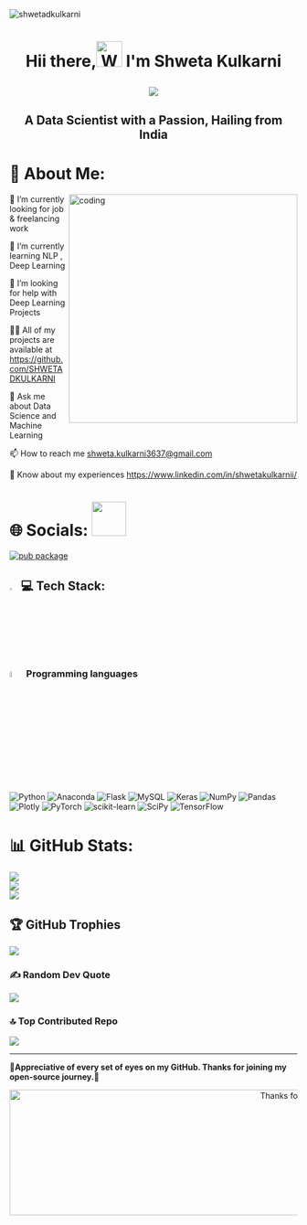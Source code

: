 



<p align="left"> <img src="https://komarev.com/ghpvc/?username=shwetadkulkarni&label=Profile%20views&color=800000&style=flat" alt="shwetadkulkarni" /> </p>

<h1 align="center"> Hii there,<img src="https://em-content.zobj.net/source/animated-noto-color-emoji/356/waving-hand_1f44b.gif" 
         alt="Waving hand animated gif"
         height="45"
         width="45"/>  I'm Shweta Kulkarni


   <p> <img src="https://readme-typing-svg.herokuapp.com?font=Tourney&center=true&color=FFA500&size=40&width=750&height=80&lines=Welcome!+To+MY+Profile"/>
</p>
         

<h2 align="center"> 
          
<b>  A Data Scientist with a Passion, Hailing from India</b></h2> 





# 💫 About Me: 

<img align="right" alt="coding" width="400" src="https://encrypted-tbn0.gstatic.com/images?q=tbn:ANd9GcQ_senpPqMTyMZRIqaJ-0WGR3P3-3BaDtvbkQ&usqp=CAU">

🔭 I’m currently looking for job & freelancing work

🌱 I’m currently learning NLP , Deep Learning

🤝 I’m looking for help with Deep Learning Projects

👨‍💻 All of my projects are available at https://github.com/SHWETADKULKARNI

💬 Ask me about Data Science and Machine Learning

📫 How to reach me shweta.kulkarni3637@gmail.com

📄 Know about my experiences https://www.linkedin.com/in/shwetakulkarnii/


# 🌐 Socials: <img src="https://media.giphy.com/media/LnQjpWaON8nhr21vNW/giphy.gif" width="60">






[![pub package](https://img.shields.io/badge/LinkedIn-0077B5?style=for-the-badge&logo=linkedin&logoColor=white)](https://linkedin.com/in/shweta%20kulkarni)  
 
 
## <img src="https://media2.giphy.com/media/QssGEmpkyEOhBCb7e1/giphy.gif?cid=ecf05e47a0n3gi1bfqntqmob8g9aid1oyj2wr3ds3mg700bl&rid=giphy.gif" width ="3%"> 💻 Tech Stack:
### <img src = "https://github.com/7oSkaaa/7oSkaaa/blob/main/Images/Programming_Languages.gif?raw=true" width=5%> Programming languages


 ![Python](https://img.shields.io/badge/python-3670A0?style=for-the-badge&logo=python&logoColor=ffdd54)  ![Anaconda](https://img.shields.io/badge/Anaconda-%2344A833.svg?style=for-the-badge&logo=anaconda&logoColor=white)  ![Flask](https://img.shields.io/badge/flask-%23000.svg?style=for-the-badge&logo=flask&logoColor=white) ![MySQL](https://img.shields.io/badge/mysql-%2300f.svg?style=for-the-badge&logo=mysql&logoColor=white) ![Keras](https://img.shields.io/badge/Keras-%23D00000.svg?style=for-the-badge&logo=Keras&logoColor=white) ![NumPy](https://img.shields.io/badge/numpy-%23013243.svg?style=for-the-badge&logo=numpy&logoColor=white) ![Pandas](https://img.shields.io/badge/pandas-%23150458.svg?style=for-the-badge&logo=pandas&logoColor=white) ![Plotly](https://img.shields.io/badge/Plotly-%233F4F75.svg?style=for-the-badge&logo=plotly&logoColor=white) ![PyTorch](https://img.shields.io/badge/PyTorch-%23EE4C2C.svg?style=for-the-badge&logo=PyTorch&logoColor=white) ![scikit-learn](https://img.shields.io/badge/scikit--learn-%23F7931E.svg?style=for-the-badge&logo=scikit-learn&logoColor=white) ![SciPy](https://img.shields.io/badge/SciPy-%230C55A5.svg?style=for-the-badge&logo=scipy&logoColor=%white) ![TensorFlow](https://img.shields.io/badge/TensorFlow-%23FF6F00.svg?style=for-the-badge&logo=TensorFlow&logoColor=white)


 
# 📊 GitHub Stats:
![](https://github-readme-stats.vercel.app/api?username=SHWETADKULKARNI&theme=gruvbox&hide_border=false&include_all_commits=false&count_private=false)<br/>
![](https://github-readme-streak-stats.herokuapp.com/?user=SHWETADKULKARNI&theme=gruvbox&hide_border=false)<br/>
![](https://github-readme-stats.vercel.app/api/top-langs/?username=SHWETADKULKARNI&theme=gruvbox&hide_border=false&include_all_commits=false&count_private=false&layout=compact)

## 🏆 GitHub Trophies
![](https://github-profile-trophy.vercel.app/?username=SHWETADKULKARNI&theme=juicyfresh&no-frame=true&no-bg=false&margin-w=4)

### ✍️ Random Dev Quote
![](https://quotes-github-readme.vercel.app/api?type=horizontal&theme=radical)

### 🔝 Top Contributed Repo
![](https://github-contributor-stats.vercel.app/api?username=SHWETADKULKARNI&limit=5&theme=gruvbox&combine_all_yearly_contributions=true)

---


<!-- Proudly created with GPRM ( https://gprm.itsvg.in ) -->




  
<b>💫Appreciative of every set of eyes on my GitHub. Thanks for joining my open-source journey.💫</b>
</div>

<!-- Proudly created with GPRM ( https://gprm.itsvg.in ) -->



<div align="center">

<img height="220" alt="Thanks for visiting me" width="200%" src="https://raw.githubusercontent.com/BrunnerLivio/brunnerlivio/master/images/marquee.svg" />
<br />
